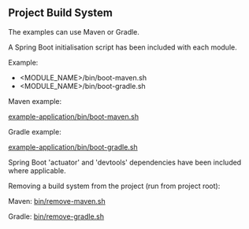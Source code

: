 Project Build System
--------------------------------------------------------------------------------

The examples can use Maven or Gradle.

A Spring Boot initialisation script has been included with each module.

Example:
- <MODULE_NAME>/bin/boot-maven.sh
- <MODULE_NAME>/bin/boot-gradle.sh

Maven example:

[example-application/bin/boot-maven.sh](example-application/bin/boot-maven.sh)

Gradle example:

[example-application/bin/boot-gradle.sh](example-application/bin/boot-gradle.sh)

Spring Boot 'actuator' and 'devtools' dependencies have been included where applicable.


Removing a build system from the project (run from project root):

Maven:
[bin/remove-maven.sh](bin/remove-maven.sh)

Gradle:
[bin/remove-gradle.sh](bin/remove-gradle.sh)
